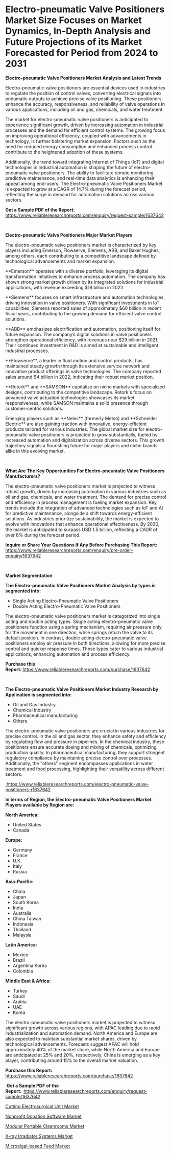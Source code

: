 <p><h1>Electro-pneumatic Valve Positioners Market Size Focuses on Market Dynamics, In-Depth Analysis and Future Projections of its Market Forecasted for Period from 2024 to 2031</h1></p><p><strong>Electro-pneumatic Valve Positioners Market Analysis and Latest Trends</strong></p>
<p><p>Electro-pneumatic valve positioners are essential devices used in industries to regulate the position of control valves, converting electrical signals into pneumatic outputs to achieve precise valve positioning. These positioners enhance the accuracy, responsiveness, and reliability of valve operations in various applications, including oil and gas, chemicals, and water treatment.</p><p>The market for electro-pneumatic valve positioners is anticipated to experience significant growth, driven by increasing automation in industrial processes and the demand for efficient control systems. The growing focus on improving operational efficiency, coupled with advancements in technology, is further bolstering market expansion. Factors such as the need for reduced energy consumption and enhanced process control contribute to the heightened adoption of these systems.</p><p>Additionally, the trend toward integrating Internet of Things (IoT) and digital technologies in industrial automation is shaping the future of electro-pneumatic valve positioners. The ability to facilitate remote monitoring, predictive maintenance, and real-time data analytics is enhancing their appeal among end-users. The Electro-pneumatic Valve Positioners Market is expected to grow at a CAGR of 14.7% during the forecast period, reflecting the surge in demand for automation solutions across various sectors.</p></p>
<p><strong>Get a Sample PDF of the Report:&nbsp;</strong> <a href="https://www.reliableresearchreports.com/enquiry/request-sample/1637642">https://www.reliableresearchreports.com/enquiry/request-sample/1637642</a></p>
<p>&nbsp;</p>
<p><strong>Electro-pneumatic Valve Positioners Major Market Players</strong></p>
<p><p>The electro-pneumatic valve positioners market is characterized by key players including Emerson, Flowserve, Siemens, ABB, and Baker Hughes, among others, each contributing to a competitive landscape defined by technological advancements and market expansion.</p><p>**Emerson** operates with a diverse portfolio, leveraging its digital transformation initiatives to enhance process automation. The company has shown strong market growth driven by its integrated solutions for industrial applications, with revenue exceeding $18 billion in 2022.</p><p>**Siemens** focuses on smart infrastructure and automation technologies, driving innovation in valve positioners. With significant investments in IoT capabilities, Siemens reported sales of approximately $60 billion in recent fiscal years, contributing to the growing demand for efficient valve control solutions.</p><p>**ABB** emphasizes electrification and automation, positioning itself for future expansion. The company’s digital solutions in valve positioners strengthen operational efficiency, with revenues near $29 billion in 2021. Their continued investment in R&D is aimed at sustainable and intelligent industrial processes.</p><p>**Flowserve**, a leader in fluid motion and control products, has maintained steady growth through its extensive service network and innovative product offerings in valve technologies. The company reported sales around $4 billion in 2022, indicating their robust market position.</p><p>**Rotork** and **SAMSON** capitalize on niche markets with specialized designs, contributing to the competitive landscape. Rotork's focus on advanced valve actuation technologies showcases its market responsiveness, while SAMSON maintains a solid presence through customer-centric solutions.</p><p>Emerging players such as **Neles** (formerly Metso) and **Schneider Electric** are also gaining traction with innovative, energy-efficient products tailored for various industries. The global market size for electro-pneumatic valve positioners is projected to grow substantially, fueled by increased automation and digitalization across diverse sectors. This growth trajectory signals a flourishing future for major players and niche brands alike in this evolving market.</p></p>
<p>&nbsp;</p>
<p><strong>What Are The Key Opportunities For Electro-pneumatic Valve Positioners Manufacturers?</strong></p>
<p><p>The electro-pneumatic valve positioners market is projected to witness robust growth, driven by increasing automation in various industries such as oil and gas, chemicals, and water treatment. The demand for precise control and efficiency in process management is fueling market expansion. Key trends include the integration of advanced technologies such as IoT and AI for predictive maintenance, alongside a shift towards energy-efficient solutions. As industries prioritize sustainability, the market is expected to evolve with innovations that enhance operational effectiveness. By 2030, the market is anticipated to surpass USD 1.5 billion, reflecting a CAGR of over 6% during the forecast period.</p></p>
<p><strong>Inquire or Share Your Questions If Any Before Purchasing This Report:</strong> <a href="https://www.reliableresearchreports.com/enquiry/pre-order-enquiry/1637642">https://www.reliableresearchreports.com/enquiry/pre-order-enquiry/1637642</a></p>
<p>&nbsp;</p>
<p><strong>Market Segmentation</strong></p>
<p><strong>The Electro-pneumatic Valve Positioners Market Analysis by types is segmented into:</strong></p>
<p><ul><li>Single Acting Electro-Pneumatic Valve Positioners</li><li>Double Acting Electro-Pneumatic Valve Positioners</li></ul></p>
<p><p>The electro-pneumatic valve positioners market is categorized into single acting and double acting types. Single acting electro-pneumatic valve positioners function using a spring mechanism, requiring air pressure only for the movement in one direction, while springs return the valve to its default position. In contrast, double acting electro-pneumatic valve positioners employ air pressure in both directions, allowing for more precise control and quicker response times. These types cater to various industrial applications, enhancing automation and process efficiency.</p></p>
<p><strong>Purchase this Report:&nbsp;</strong><a href="https://www.reliableresearchreports.com/purchase/1637642">https://www.reliableresearchreports.com/purchase/1637642</a></p>
<p>&nbsp;</p>
<p><strong>The Electro-pneumatic Valve Positioners Market Industry Research by Application is segmented into:</strong></p>
<p><ul><li>Oil and Gas Industry</li><li>Chemical Industry</li><li>Pharmaceutical manufacturing</li><li>Others</li></ul></p>
<p><p>The electro-pneumatic valve positioners are crucial in various industries for precise control. In the oil and gas sector, they enhance safety and efficiency by regulating flow and pressure in pipelines. In the chemical industry, these positioners ensure accurate dosing and mixing of chemicals, optimizing production quality. In pharmaceutical manufacturing, they support stringent regulatory compliance by maintaining precise control over processes. Additionally, the "others" segment encompasses applications in water treatment and food processing, highlighting their versatility across different sectors.</p></p>
<p><a href="https://www.reliableresearchreports.com/electro-pneumatic-valve-positioners-r1637642">&nbsp;https://www.reliableresearchreports.com/electro-pneumatic-valve-positioners-r1637642</a></p>
<p><strong>In terms of Region, the Electro-pneumatic Valve Positioners Market Players available by Region are:</strong></p>
<p>
    <p> <strong> North America: </strong>
        <ul>
            <li>United States</li>
            <li>Canada</li>
        </ul>
        </p> 
    <p> <strong> Europe: </strong>
        <ul>
            <li>Germany</li>
            <li>France</li>
            <li>U.K.</li>
            <li>Italy</li>
            <li>Russia</li>
        </ul>
        </p> 
    <p> <strong> Asia-Pacific: </strong>
        <ul>
            <li>China</li>
            <li>Japan</li>
            <li>South Korea</li>
            <li>India</li>
            <li>Australia</li>
            <li>China Taiwan</li>
            <li>Indonesia</li>
            <li>Thailand</li>
            <li>Malaysia</li>
        </ul>
        </p> 
    <p> <strong> Latin America: </strong>
        <ul>
            <li>Mexico</li>
            <li>Brazil</li>
            <li>Argentina Korea</li>
            <li>Colombia</li>
        </ul>
        </p> 
    <p> <strong> Middle East & Africa: </strong>
        <ul>
            <li>Turkey</li>
            <li>Saudi</li>
            <li>Arabia</li>
            <li>UAE</li>
            <li>Korea</li>
        </ul>
    </p>
    </p>
<p><p>The electro-pneumatic valve positioners market is projected to witness significant growth across various regions, with APAC leading due to rapid industrialization and automation demand. North America and Europe are also expected to maintain substantial market shares, driven by technological advancements. Forecasts suggest APAC will hold approximately 40% of the market share, while North America and Europe are anticipated at 25% and 20%, respectively. China is emerging as a key player, contributing around 15% to the overall market valuation.</p></p>
<p><strong>Purchase this Report: </strong><a href="https://www.reliableresearchreports.com/purchase/1637642">https://www.reliableresearchreports.com/purchase/1637642</a></p>
<p>&nbsp;<strong>Get a Sample PDF of the Report:&nbsp;&nbsp;</strong><a href="https://www.reliableresearchreports.com/enquiry/request-sample/1637642">https://www.reliableresearchreports.com/enquiry/request-sample/1637642</a></p>
<p><strong></strong></p>
<p><p><a href="https://github.com/Chiragrp22/Market-Research-Report-List-6/blob/main/cutting-electrosurgical-unit-market.md">Cutting Electrosurgical Unit Market</a></p><p><a href="https://www.linkedin.com/pulse/comprehensive-look-product-type-cloud-basedon-premises-lsyse">Nonprofit Donation Software Market</a></p><p><a href="https://medium.com/@phillipdelgado1955/what-are-the-growth-drivers-in-modular-portable-cleanrooms-market-96aa87fe487a?postPublishedType=repub">Modular Portable Cleanrooms Market</a></p><p><a href="https://github.com/MarciaRunte/Market-Research-Report-List-1/blob/main/x-ray-irradiator-systems-market.md">X-ray Irradiator Systems Market</a></p><p><a href="https://medium.com/@phillipdelgado1955/microalgal-based-feed-market-forecast-global-market-trends-and-analysis-from-2024-to-2031-covered-a71e9810b006">Microalgal-based Feed Market</a></p></p>